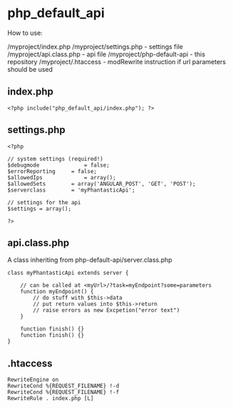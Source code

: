 # php_default_api

How to use:

/myproject/index.php
/myproject/settings.php - settings file
/myproject/api.class.php - api file
/myproject/php-default-api - this repository
/myproject/.htaccess - modRewrite instruction if url parameters should be used


## index.php

    <?php include("php_default_api/index.php"); ?>

## settings.php

    <?php

    // system settings (required!)
    $debugmode              = false;
    $errorReporting 	= false;
    $allowedIps             = array();
    $allowedSets 		= array('ANGULAR_POST', 'GET', 'POST');
    $serverclass 		= 'myPhantasticApi';

    // settings for the api
    $settings = array();

    ?>

## api.class.php

A class inheriting from php-default-api/server.class.php 

    class myPhantasticApi extends server {
        
        // can be called at <myUrl>/?task=myEndpoint?some=parameters
        function myEndpoint() {
            // do stuff with $this->data
            // put return values into $this->return
            // raise errors as new Excpetion("error text")
        }
    
        function finish() {}
        function finish() {}
    }
    
## .htaccess

    RewriteEngine on
    RewriteCond %{REQUEST_FILENAME} !-d
    RewriteCond %{REQUEST_FILENAME} !-f
    RewriteRule . index.php [L]